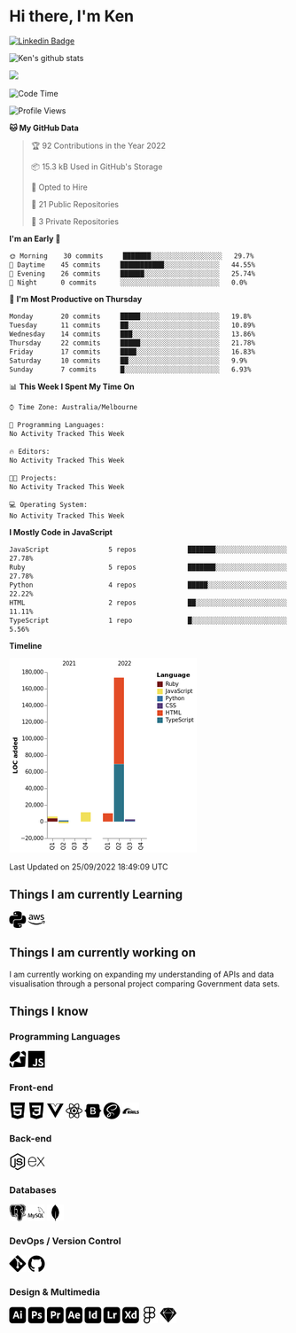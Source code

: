 # Hi there, I'm Ken

[![Linkedin Badge](https://img.shields.io/badge/-kenlivesey-blue?style=flat-square&logo=Linkedin&logoColor=white&link=https://www.linkedin.com/in/kenlivesey)](https://www.linkedin.com/in/kenlivesey)

![Ken's github stats](https://github-readme-stats.vercel.app/api?username=plantdink&show_icons=true&hide=[%22issues%22])

<img src = "https://github-readme-stats.vercel.app/api/top-langs/?username=plantdink&layout=compact">

<!--START_SECTION:waka-->
![Code Time](http://img.shields.io/badge/Code%20Time-802%20hrs%2032%20mins-blue)

![Profile Views](http://img.shields.io/badge/Profile%20Views-0-blue)

**🐱 My GitHub Data** 

> 🏆 92 Contributions in the Year 2022
 > 
> 📦 15.3 kB Used in GitHub's Storage 
 > 
> 💼 Opted to Hire
 > 
> 📜 21 Public Repositories 
 > 
> 🔑 3 Private Repositories  
 > 
**I'm an Early 🐤** 

```text
🌞 Morning    30 commits     ███████░░░░░░░░░░░░░░░░░░   29.7% 
🌆 Daytime    45 commits     ███████████░░░░░░░░░░░░░░   44.55% 
🌃 Evening    26 commits     ██████░░░░░░░░░░░░░░░░░░░   25.74% 
🌙 Night      0 commits      ░░░░░░░░░░░░░░░░░░░░░░░░░   0.0%

```
📅 **I'm Most Productive on Thursday** 

```text
Monday       20 commits     █████░░░░░░░░░░░░░░░░░░░░   19.8% 
Tuesday      11 commits     ██░░░░░░░░░░░░░░░░░░░░░░░   10.89% 
Wednesday    14 commits     ███░░░░░░░░░░░░░░░░░░░░░░   13.86% 
Thursday     22 commits     █████░░░░░░░░░░░░░░░░░░░░   21.78% 
Friday       17 commits     ████░░░░░░░░░░░░░░░░░░░░░   16.83% 
Saturday     10 commits     ██░░░░░░░░░░░░░░░░░░░░░░░   9.9% 
Sunday       7 commits      █░░░░░░░░░░░░░░░░░░░░░░░░   6.93%

```


📊 **This Week I Spent My Time On** 

```text
⌚︎ Time Zone: Australia/Melbourne

💬 Programming Languages: 
No Activity Tracked This Week

🔥 Editors: 
No Activity Tracked This Week

🐱‍💻 Projects: 
No Activity Tracked This Week

💻 Operating System: 
No Activity Tracked This Week

```

**I Mostly Code in JavaScript** 

```text
JavaScript               5 repos             ███████░░░░░░░░░░░░░░░░░░   27.78% 
Ruby                     5 repos             ███████░░░░░░░░░░░░░░░░░░   27.78% 
Python                   4 repos             █████░░░░░░░░░░░░░░░░░░░░   22.22% 
HTML                     2 repos             ██░░░░░░░░░░░░░░░░░░░░░░░   11.11% 
TypeScript               1 repo              █░░░░░░░░░░░░░░░░░░░░░░░░   5.56%

```


**Timeline**

![Chart not found](https://raw.githubusercontent.com/plantdink/plantdink/main/charts/bar_graph.png) 


 Last Updated on 25/09/2022 18:49:09 UTC
<!--END_SECTION:waka-->

## Things I am currently Learning
<img src = 'https://github.com/plantdink/plantdink/blob/main/images/python.svg' width='30'/>  <img src = 'https://github.com/plantdink/plantdink/blob/main/images/amazonaws.svg' width='30'/>

## Things I am currently working on
I am currently working on expanding my understanding of APIs and data visualisation through a personal project comparing Government data sets.

## Things I know
### Programming Languages
<img src = 'https://github.com/plantdink/plantdink/blob/main/images/ruby.svg' width='30'/>  <img src = 'https://github.com/plantdink/plantdink/blob/main/images/javascript.svg' width='30'/>
### Front-end
<img src = 'https://github.com/plantdink/plantdink/blob/main/images/html5.svg' width='30'/>  <img src = 'https://github.com/plantdink/plantdink/blob/main/images/css3.svg' width='30'/>  <img src = 'https://github.com/plantdink/plantdink/blob/main/images/vue-dot-js.svg' width='30'/>  <img src = 'https://github.com/plantdink/plantdink/blob/main/images/react.svg' width='30'/>  <img src = 'https://github.com/plantdink/plantdink/blob/main/images/bootstrap.svg' width='30'/>  <img src = 'https://github.com/plantdink/plantdink/blob/main/images/sass.svg' width='30'/>  <img src = 'https://github.com/plantdink/plantdink/blob/main/images/rubyonrails.svg' width='30'/>

### Back-end
<img src = 'https://github.com/plantdink/plantdink/blob/main/images/node-dot-js.svg' width='30'/>  <img src = 'https://github.com/plantdink/plantdink/blob/main/images/express.svg' width='30'/>

### Databases
<img src = 'https://github.com/plantdink/plantdink/blob/main/images/postgresql.svg' width='30'/>  <img src = 'https://github.com/plantdink/plantdink/blob/main/images/mysql.svg' width='30'/>  <img src = 'https://github.com/plantdink/plantdink/blob/main/images/mongodb.svg' width='30'/>

### DevOps / Version Control
<img src = 'https://github.com/plantdink/plantdink/blob/main/images/git.svg' width='30'/>  <img src = 'https://github.com/plantdink/plantdink/blob/main/images/github.svg' width='30'/>

### Design & Multimedia
<img src = 'https://github.com/plantdink/plantdink/blob/main/images/adobeillustrator.svg' width='30'/>  <img src = 'https://github.com/plantdink/plantdink/blob/main/images/adobephotoshop.svg' width='30'/>  <img src = 'https://github.com/plantdink/plantdink/blob/main/images/adobepremierepro.svg' width='30'/>  <img src = 'https://github.com/plantdink/plantdink/blob/main/images/adobeaftereffects.svg' width='30'/>  <img src = 'https://github.com/plantdink/plantdink/blob/main/images/adobeindesign.svg' width='30'/>  <img src = 'https://github.com/plantdink/plantdink/blob/main/images/adobelightroom.svg' width='30'/>  <img src = 'https://github.com/plantdink/plantdink/blob/main/images/adobexd.svg' width='30'/>  <img src = 'https://github.com/plantdink/plantdink/blob/main/images/figma.svg' width='30'/>  <img src = 'https://github.com/plantdink/plantdink/blob/main/images/sketch.svg' width='30'/>
